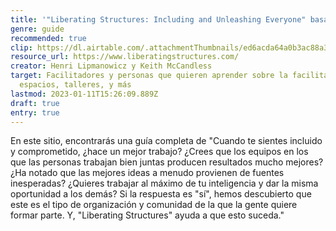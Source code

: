 ```yaml
---
title: '"Liberating Structures: Including and Unleashing Everyone" basado en el libro'
genre: guide
recommended: true
clip: https://dl.airtable.com/.attachmentThumbnails/ed6acda64a0b3ac88a3504b2bb791b80/384fff0a
resource_url: https://www.liberatingstructures.com/
creator: Henri Lipmanowicz y Keith McCandless
target: Facilitadores y personas que quieren aprender sobre la facilitación de
  espacios, talleres, y más
lastmod: 2023-01-11T15:26:09.889Z
draft: true
entry: true
---
```

En este sitio, encontrarás una guía completa de "Cuando te sientes incluido y comprometido, ¿hace un mejor trabajo? ¿Crees que los equipos en los que las personas trabajan bien juntas producen resultados mucho mejores? ¿Ha notado que las mejores ideas a menudo provienen de fuentes inesperadas? ¿Quieres trabajar al máximo de tu inteligencia y dar la misma oportunidad a los demás? Si la respuesta es "sí", hemos descubierto que este es el tipo de organización y comunidad de la que la gente quiere formar parte. Y, "Liberating Structures" ayuda a que esto suceda."